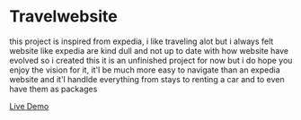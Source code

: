 # Travelwebsite
<p>this project is inspired from expedia, i like traveling alot but i always felt website like expedia are kind dull and not up to date with how website have evolved so i created this it is an unfinished project for now but i do hope you enjoy the vision for it, it'l be much more easy to navigate than an expedia website and it'l handlde everything from stays to renting a car and to even have them as packages</p>

[Live Demo](https://rawcdn.githack.com/isskhaell/Travelwebsite/3155c1bb6088f32ca74b68b6a4091f40534c3a55/Travelwebsite/index.html)
